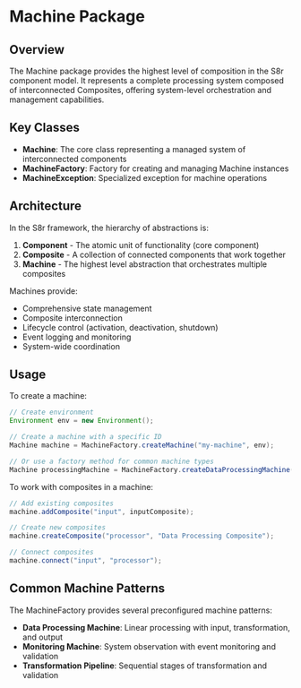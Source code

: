 # Machine Package

## Overview

The Machine package provides the highest level of composition in the S8r component model. It represents a complete processing system composed of interconnected Composites, offering system-level orchestration and management capabilities.

## Key Classes

- **Machine**: The core class representing a managed system of interconnected components
- **MachineFactory**: Factory for creating and managing Machine instances
- **MachineException**: Specialized exception for machine operations

## Architecture

In the S8r framework, the hierarchy of abstractions is:

1. **Component** - The atomic unit of functionality (core component)
2. **Composite** - A collection of connected components that work together
3. **Machine** - The highest level abstraction that orchestrates multiple composites

Machines provide:
- Comprehensive state management
- Composite interconnection
- Lifecycle control (activation, deactivation, shutdown)
- Event logging and monitoring
- System-wide coordination

## Usage

To create a machine:

```java
// Create environment
Environment env = new Environment();

// Create a machine with a specific ID
Machine machine = MachineFactory.createMachine("my-machine", env);

// Or use a factory method for common machine types
Machine processingMachine = MachineFactory.createDataProcessingMachine(env);
```

To work with composites in a machine:

```java
// Add existing composites
machine.addComposite("input", inputComposite);

// Create new composites
machine.createComposite("processor", "Data Processing Composite");

// Connect composites
machine.connect("input", "processor");
```

## Common Machine Patterns

The MachineFactory provides several preconfigured machine patterns:

- **Data Processing Machine**: Linear processing with input, transformation, and output
- **Monitoring Machine**: System observation with event monitoring and validation
- **Transformation Pipeline**: Sequential stages of transformation and validation
